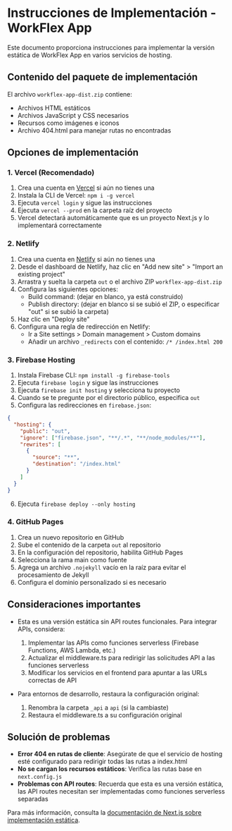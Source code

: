 # Instrucciones de Implementación - WorkFlex App

Este documento proporciona instrucciones para implementar la versión estática de WorkFlex App en varios servicios de hosting.

## Contenido del paquete de implementación

El archivo `workflex-app-dist.zip` contiene:
- Archivos HTML estáticos
- Archivos JavaScript y CSS necesarios
- Recursos como imágenes e iconos
- Archivo 404.html para manejar rutas no encontradas

## Opciones de implementación

### 1. Vercel (Recomendado)

1. Crea una cuenta en [Vercel](https://vercel.com) si aún no tienes una
2. Instala la CLI de Vercel: `npm i -g vercel`
3. Ejecuta `vercel login` y sigue las instrucciones
4. Ejecuta `vercel --prod` en la carpeta raíz del proyecto
5. Vercel detectará automáticamente que es un proyecto Next.js y lo implementará correctamente

### 2. Netlify

1. Crea una cuenta en [Netlify](https://netlify.com) si aún no tienes una
2. Desde el dashboard de Netlify, haz clic en "Add new site" > "Import an existing project"
3. Arrastra y suelta la carpeta `out` o el archivo ZIP `workflex-app-dist.zip`
4. Configura las siguientes opciones:
   - Build command: (dejar en blanco, ya está construido)
   - Publish directory: (dejar en blanco si se subió el ZIP, o especificar "out" si se subió la carpeta)
5. Haz clic en "Deploy site"
6. Configura una regla de redirección en Netlify:
   - Ir a Site settings > Domain management > Custom domains
   - Añadir un archivo `_redirects` con el contenido: `/* /index.html 200`

### 3. Firebase Hosting

1. Instala Firebase CLI: `npm install -g firebase-tools`
2. Ejecuta `firebase login` y sigue las instrucciones
3. Ejecuta `firebase init hosting` y selecciona tu proyecto
4. Cuando se te pregunte por el directorio público, especifica `out`
5. Configura las redirecciones en `firebase.json`:
```json
{
  "hosting": {
    "public": "out",
    "ignore": ["firebase.json", "**/.*", "**/node_modules/**"],
    "rewrites": [
      {
        "source": "**",
        "destination": "/index.html"
      }
    ]
  }
}
```
6. Ejecuta `firebase deploy --only hosting`

### 4. GitHub Pages

1. Crea un nuevo repositorio en GitHub
2. Sube el contenido de la carpeta `out` al repositorio
3. En la configuración del repositorio, habilita GitHub Pages
4. Selecciona la rama main como fuente
5. Agrega un archivo `.nojekyll` vacío en la raíz para evitar el procesamiento de Jekyll
6. Configura el dominio personalizado si es necesario

## Consideraciones importantes

- Esta es una versión estática sin API routes funcionales. Para integrar APIs, considera:
  1. Implementar las APIs como funciones serverless (Firebase Functions, AWS Lambda, etc.)
  2. Actualizar el middleware.ts para redirigir las solicitudes API a las funciones serverless
  3. Modificar los servicios en el frontend para apuntar a las URLs correctas de API

- Para entornos de desarrollo, restaura la configuración original:
  1. Renombra la carpeta `_api` a `api` (si la cambiaste)
  2. Restaura el middleware.ts a su configuración original

## Solución de problemas

- **Error 404 en rutas de cliente**: Asegúrate de que el servicio de hosting esté configurado para redirigir todas las rutas a index.html
- **No se cargan los recursos estáticos**: Verifica las rutas base en `next.config.js`
- **Problemas con API routes**: Recuerda que esta es una versión estática, las API routes necesitan ser implementadas como funciones serverless separadas

Para más información, consulta la [documentación de Next.js sobre implementación estática](https://nextjs.org/docs/pages/building-your-application/deploying/static-exports). 